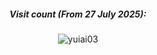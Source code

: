 <div align="center">

##### Visit count (From 27 July 2025):
![yuiai03](https://count.getloli.com/@yuiai03?name=yuiai03&theme=miku&padding=6&offset=0&align=center&scale=0.5&pixelated=1&darkmode=auto&num=)

</div>
